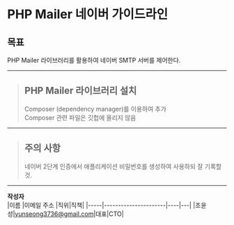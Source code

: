PHP Mailer 네이버 가이드라인
===========================

## 목표
PHP Mailer 라이브러리를 활용하여 네이버 SMTP 서버를 제어한다.  

----------------------------------------------------------------------------

> ## PHP Mailer 라이브러리 설치
> Composer (dependency manager)를 이용하여 추가  
> Composer 관련 파일은 깃헙에 올리지 않음
----------------------------------------------------------------------------
> ## 주의 사항  
> 네이버 2단계 인증에서 애플리케이션 비밀번호를 생성하여 사용하되 잘 기록할 것.
----------------------------------------------------------------------------
**작성자**  
|이름  |이메일 주소           |직위|직책|
|-----|----------------------|----|---|
|조윤성|yunseong3736@gmail.com|대표|CTO|